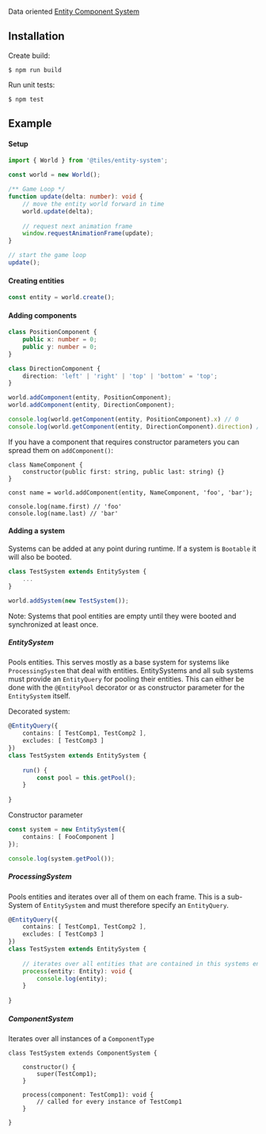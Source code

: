 Data oriented [Entity Component System](https://en.wikipedia.org/wiki/Entity%E2%80%93component%E2%80%93system)

## Installation

Create build:

```
$ npm run build
```

Run unit tests:

```
$ npm test
```

## Example 

#### Setup

```typescript
import { World } from '@tiles/entity-system';

const world = new World();

/** Game Loop */
function update(delta: number): void {
    // move the entity world forward in time
    world.update(delta);
    
    // request next animation frame
    window.requestAnimationFrame(update);
}

// start the game loop
update();
```

#### Creating entities

```typescript
const entity = world.create();
```

#### Adding components

```typescript
class PositionComponent {
    public x: number = 0;
    public y: number = 0;
}

class DirectionComponent {
    direction: 'left' | 'right' | 'top' | 'bottom' = 'top';
}

world.addComponent(entity, PositionComponent);
world.addComponent(entity, DirectionComponent);

console.log(world.getComponent(entity, PositionComponent).x) // 0
console.log(world.getComponent(entity, DirectionComponent).direction) // left
```

If you have a component that requires constructor parameters you can spread them on ``addComponent()``:

```
class NameComponent {
    constructor(public first: string, public last: string) {}
}

const name = world.addComponent(entity, NameComponent, 'foo', 'bar');

console.log(name.first) // 'foo'
console.log(name.last) // 'bar'
```


#### Adding a system

Systems can be added at any point during runtime. If a system is ``Bootable`` it will also be booted. 

```typescript
class TestSystem extends EntitySystem {
    ...
}

world.addSystem(new TestSystem());
```

Note: Systems that pool entities are empty until they were booted and synchronized at least once.


##### EntitySystem

Pools entities. This serves mostly as a base system for systems like ``ProcessingSystem`` that deal with entities. EntitySystems and all sub systems must provide an ``EntityQuery`` for pooling their entities. This can either be done with the ``@EntityPool`` decorator or as constructor parameter for the ``EntitySystem`` itself.

Decorated system:

```typescript
@EntityQuery({
    contains: [ TestComp1, TestComp2 ],
    excludes: [ TestComp3 ]
})
class TestSystem extends EntitySystem {
    
    run() {
        const pool = this.getPool();
    }
    
}
```

Constructor parameter

```typescript
const system = new EntitySystem({
    contains: [ FooComponent ]
});

console.log(system.getPool());
```



##### ProcessingSystem

Pools entities and iterates over all of them on each frame. This is a sub-System of ``EntitySystem`` and must therefore specify an ``EntityQuery``.

```typescript
@EntityQuery({
    contains: [ TestComp1, TestComp2 ],
    excludes: [ TestComp3 ]
})
class TestSystem extends EntitySystem {
    
    // iterates over all entities that are contained in this systems entity pool
    process(entity: Entity): void {
        console.log(entity);
    }
    
}
```

##### ComponentSystem

Iterates over all instances of a ``ComponentType``

```
class TestSystem extends ComponentSystem {

    constructor() {
        super(TestComp1);
    }
    
    process(component: TestComp1): void {
        // called for every instance of TestComp1
    }
    
}
```